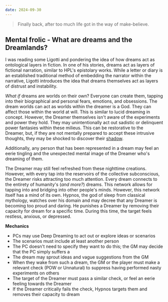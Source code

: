 ```yaml
---
date: 2024-09-30
---
```

> Finally back, after too much life got in the way of make-believe.
## Mental frolic - What are dreams and the Dreamlands?

I was reading some Ligotti and pondering the idea of how dreams act as ontological layers in fiction. In one of his stories, dreams act as layers of fictional narration, similar to HPL's epistolary works. While a letter or diary is an established traditional method of embedding the narrator within the narrative, Ligotti introduces the idea that dreams themselves act as layers of distrust and instability.

*What if* dreams are worlds on their own? Everyone can create them, tapping into their biographical and personal fears, emotions, and obsessions. The dream worlds can act as worlds within the dreamer is a God. They can affect those within the world at will. This is similar to lucid dreaming in concept. However, the Dreamer themselves isn't aware of the experiments and power they hold. They may unintentionally act out sadistic or delinquent power fantasies within these milieus. This can be restorative to the Dreamer, but, if they are not mentally prepared to accept these intrusive thoughts, they may be shocked to discover their [shadow](https://www.wikiwand.com/en/articles/Shadow_(psychology)). 

Additionally, any person that has been represented in a dream may feel an eerie tingling and the unexpected mental image of the Dreamer who's dreaming of them. 

The Dreamer may still feel refreshed from these nighttime creations. However, with every tap into the reservoirs of the collective subconscious, the Dreamer risks attracting too much attention. Every dream connects to the entirety of humanity's (*and more?*) dreams. This network allows for tapping into and bridging into other people's minds. However, this network itself has a mind of its own. Hypnos, the god of sleep from classical mythology, watches over his domain and may decree that any Dreamer is becoming too proud and daring. He punishes a Dreamer by removing their capacity for dream for a specific time. During this time, the target feels restless, anxious, or depressed.

**Mechanics**

- PCs may use Deep Dreaming to act out or explore ideas or scenarios
- The scenarios must include at least another person
- The PC doesn't need to specify they want to do this; the GM may decide that the PC simply suffers a 
- The dream may sprout ideas and vague suggestions from the GM
- When they wake from such a dream, the GM or the player must make a relevant check (POW or Unnatural) to suppress having performed nasty experiments on others
- The target of the Dreamer must pass a similar check, or feel an eerie feeling towards the Dreamer
- If the Dreamer critically fails the check, Hypnos targets them and removes their capacity to dream